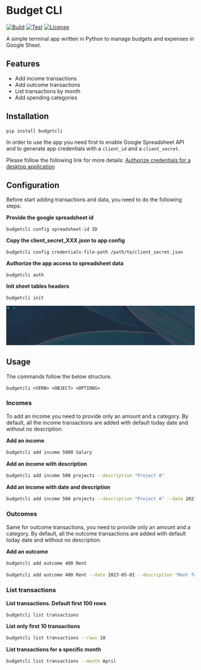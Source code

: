 # Budget CLI

[![Build](https://github.com/madalinpopa/budgetcli/actions/workflows/build.yaml/badge.svg)](https://github.com/madalinpopa/budgetcli/actions/workflows/build.yaml) [![Test](https://github.com/coderustle/budgetcli/actions/workflows/test.yaml/badge.svg)](https://github.com/coderustle/budgetcli/actions/workflows/test.yaml) [![License](https://img.shields.io/pypi/l/budgetcli)](https://img.shields.io/pypi/l/budgetcli)

A simple terminal app written in Python to manage budgets and expenses in Google Sheet.

## Features

- Add income transactions 
- Add outcome transactions 
- List transactions by month
- Add spending categories

## Installation

```
pip install budgetcli
```

In order to use the app you need first to enable Google Spreadsheet API and to generate app credentials with a
`client_id` and a `client_secret`.

Please follow the following link for more details: [Authorize credentials for a desktop application](https://developers.google.com/sheets/api/quickstart/python)

## Configuration

Before start adding transactions and data, you need to do the following steps:

**Provide the google spreadsheet id**
```
budgetcli config spreadsheet-id ID
```

**Copy the client_secret_XXX.json to app config**
```
budgetcli config credentials-file-path /path/to/client_secret.json
```

**Authorize the app access to spreadsheet data**
```
budgetcli auth
```

**Init sheet tables headers**
```
budgetcli init
```
![](https://github.com/coderustle/budgetcli/blob/main/images/commands/init.gif)

## Usage

The commands follow the below structure.
```
budgetcli <VERB> <OBJECT> <OPTIONS>
```
### Incomes
To add an income you need to provide only an amount and a category. By default, all the income transactions are added
with default today date and without no description.

**Add an income**
```bash
budgetcli add income 5000 Salary
```
**Add an income with description**
```bash
budgetcli add income 500 projects --description "Project A"
```
**Add an income with date and description**
```bash
budgetcli add income 500 projects --description "Project A" --date 2023-04-01
```

### Outcomes
Same for outcome transactions, you need to provide only an amount and a category. By default, all the outcome transactions are added
with default today date and without no description.

**Add an outcome**
```bash
budgetcli add outcome 400 Rent
```
```bash
budgetcli add outcome 400 Rent --date 2023-05-01 --description "Rent for April"
```
### List transactions
**List transactions. Default first 100 rows**
```
budgetcli list transactions 
```
**List only first 10 transactions**

```bash
budgetcli list transactions --rows 10 
```

**List transactions for a specific month**
```bash
budgetcli list transactions --month April 
```
